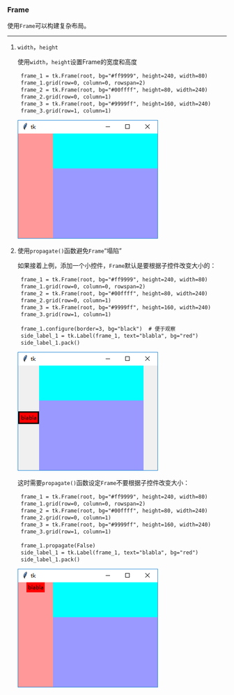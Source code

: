 ### Frame

使用`Frame`可以构建复杂布局。

----------------------------------
1. `width`，`height`

    使用`width`，`height`设置Frame的宽度和高度
    
        frame_1 = tk.Frame(root, bg="#ff9999", height=240, width=80)
        frame_1.grid(row=0, column=0, rowspan=2)
        frame_2 = tk.Frame(root, bg="#00ffff", height=80, width=240)
        frame_2.grid(row=0, column=1)
        frame_3 = tk.Frame(root, bg="#9999ff", height=160, width=240)
        frame_3.grid(row=1, column=1)
    
    ![](static/3ffccb6db1885bfd0f4497997d911593.png)
    
    
2. 使用`propagate()`函数避免`Frame`“塌陷”

    如果接着上例，添加一个小控件，`Frame`默认是要根据子控件改变大小的：
    
        frame_1 = tk.Frame(root, bg="#ff9999", height=240, width=80)
        frame_1.grid(row=0, column=0, rowspan=2)
        frame_2 = tk.Frame(root, bg="#00ffff", height=80, width=240)
        frame_2.grid(row=0, column=1)
        frame_3 = tk.Frame(root, bg="#9999ff", height=160, width=240)
        frame_3.grid(row=1, column=1)
        
        frame_1.configure(border=3, bg="black")  # 便于观察
        side_label_1 = tk.Label(frame_1, text="blabla", bg="red")
        side_label_1.pack()

    ![](static/8150afef91cfcbefee42faa6d3844ef3.png)
    
    这时需要`propagate()`函数设定`Frame`不要根据子控件改变大小：
    
        frame_1 = tk.Frame(root, bg="#ff9999", height=240, width=80)
        frame_1.grid(row=0, column=0, rowspan=2)
        frame_2 = tk.Frame(root, bg="#00ffff", height=80, width=240)
        frame_2.grid(row=0, column=1)
        frame_3 = tk.Frame(root, bg="#9999ff", height=160, width=240)
        frame_3.grid(row=1, column=1)
        
        frame_1.propagate(False)
        side_label_1 = tk.Label(frame_1, text="blabla", bg="red")
        side_label_1.pack()
        
    ![](static/fb7fbf7d9b7f1e640eb67d411d0591b2.png)